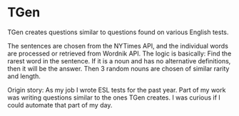 # TGen

TGen creates questions similar to questions found on various English tests. 

The sentences are chosen from the NYTimes API, and the individual words are processed or retrieved from Wordnik API. The logic is basically: Find the rarest word in the sentence. If it is a noun and has no alternative definitions, then it will be the answer. Then 3 random nouns are chosen of similar rarity and length. 

Origin story:
As my job I wrote ESL tests for the past year. Part of my work was writing questions similar to the ones TGen creates. I was curious if I could automate that part of my day.
